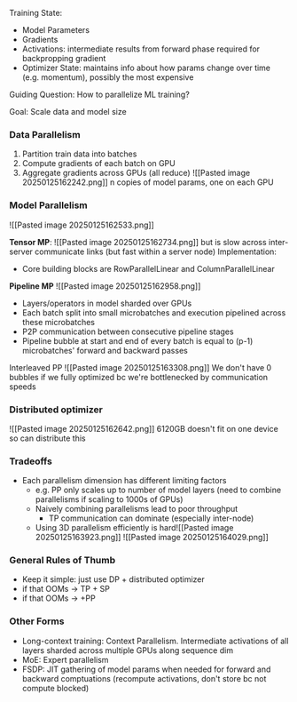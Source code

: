 
Training State: 
- Model Parameters
- Gradients
- Activations: intermediate results from forward phase required for backpropping gradient
- Optimizer State: maintains info about how params change over time (e.g. momentum), possibly the most expensive

Guiding Question: How to parallelize ML training? 

Goal: Scale data and model size

### Data Parallelism
1. Partition train data into batches
2. Compute gradients of each batch on GPU
3. Aggregate gradients across GPUs (all reduce)
![[Pasted image 20250125162242.png]]
n copies of model params, one on each GPU

### Model Parallelism
![[Pasted image 20250125162533.png]]

**Tensor MP**: ![[Pasted image 20250125162734.png]]
but is slow across inter-server communicate links (but fast within a server node)
Implementation: 
- Core building blocks are RowParallelLinear and ColumnParallelLinear

**Pipeline MP**
![[Pasted image 20250125162958.png]]
- Layers/operators in model sharded over GPUs
- Each batch split into small microbatches and execution pipelined across these microbatches
- P2P communication between consecutive pipeline stages
- Pipeline bubble at start and end of every batch is equal to (p-1) microbatches' forward and backward passes

Interleaved PP
![[Pasted image 20250125163308.png]]
We don't have 0 bubbles if we fully optimized bc we're bottlenecked by communication speeds
### Distributed optimizer

![[Pasted image 20250125162642.png]]
6120GB doesn't fit on one device so can distribute this

### Tradeoffs
- Each parallelism dimension has different limiting factors 
	- e.g. PP only scales up to number of model layers (need to combine parallelisms if scaling to 1000s of GPUs)
	- Naively combining parallelisms lead to poor throughput
		- TP communication can dominate (especially inter-node)
	- Using 3D parallelism efficiently is hard![[Pasted image 20250125163923.png]]
![[Pasted image 20250125164029.png]]

### General Rules of Thumb
- Keep it simple: just use DP + distributed optimizer
- if that OOMs -> TP + SP
- if that OOMs -> +PP

### Other Forms
- Long-context training: Context Parallelism. Intermediate activations of all layers sharded across multiple GPUs along sequence dim
- MoE: Expert parallelism
- FSDP: JIT gathering of model params when needed for forward and backward comptuations (recompute activations, don't store bc not compute blocked)